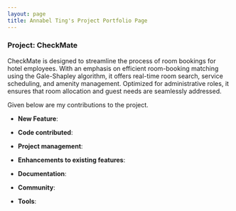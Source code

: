 ```yaml
---
layout: page
title: Annabel Ting's Project Portfolio Page
---
```


### Project: CheckMate

CheckMate is designed to streamline the process of room bookings for hotel employees. With an emphasis on efficient room-booking matching using the Gale-Shapley algorithm, it offers real-time room search, service scheduling, and amenity management. Optimized for administrative roles, it ensures that room allocation and guest needs are seamlessly addressed.

Given below are my contributions to the project.

* **New Feature**:

* **Code contributed**: 

* **Project management**:

* **Enhancements to existing features**:

* **Documentation**:
   
* **Community**:

* **Tools**:
